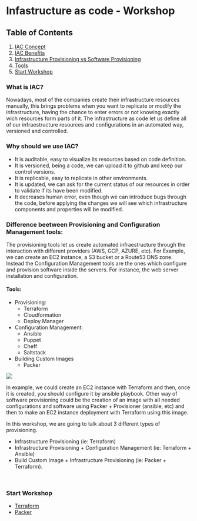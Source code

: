# Infastructure as code - Workshop

## Table of Contents
1. [IAC Concept](#what-is-iac)
2. [IAC Benefits](#why-should-we-use-iac)
3. [Infrastructure Provisioning vs Software Provisioning](#difference-beetween-infrastructure-provisioning-and-software-provisioning-tools)
4. [Tools](#tools)
5. [Start Workshop](#start-workshop)

### What is IAC?
Nowadays, most of the companies create their infrastructure resources manually, this brings problems when you want to replicate or modify the infrastructure, having the chance to enter errors or not knowing exactly wich resources form parts of it.
The infrastructure as code let us define all of our infraestructure resources and configurations in an automated way, versioned and controlled.

### Why should we use IAC?
   * It is auditable, easy to visualize its resources based on code definition.
   * It is versioned, being a code, we can upload it to github and keep our control versions.
   * It is replicable, easy to replicate in other environments.
   * It is updated, we can ask for the current status of our resources in order to validate if its have been modified.
   * It decreases human error, even though we can introduce bugs through the code, before applying the changes we will see which infrastructure components and properties will be modified.


### Difference beetween Provisioning and Configuration Management tools:
The provisioning tools let us create automated infraestructure through the interaction with different providers (AWS, GCP, AZURE, etc). For Example, we can create an EC2 instance, a S3 bucket or a Route53 DNS zone.
Instead the Configuration Management tools are the ones which configure and provision software inside the servers. For instance, the web server installation and configuration.

#### **Tools:**
   * Provisioning:
        + Terraform
        + Cloudformation
        + Deploy Manager
   * Configuration Management:
        + Ansible
        + Puppet
        + Cheff 
        + Saltstack
   * Building Custom Images
        + Packer

<image src="./tools.png">

In example, we could create an EC2 instance with Terraform and then, once it is created, you should configure it by ansible playbook.
Other way of software provisioning could be the creation of an image with all needed configurations and software using Packer + Provisioner (ansible, etc) and  then to make an EC2 instance deployment with Terraform using this image.

In this workshop, we are going to talk about 3 different types of provisioning.
  * Infrastructure Provisioning (ie: Terraform)
  * Infrastructure Provisioning + Configuration Management (ie: Terraform + Ansible)
  * Build Custom Image + Infrastructure Provisioning (ie: Packer + Terraform).

<br/>

### Start Workshop
* <a href="./terraform">Terraform</a>
* <a href="./packer">Packer</a>

